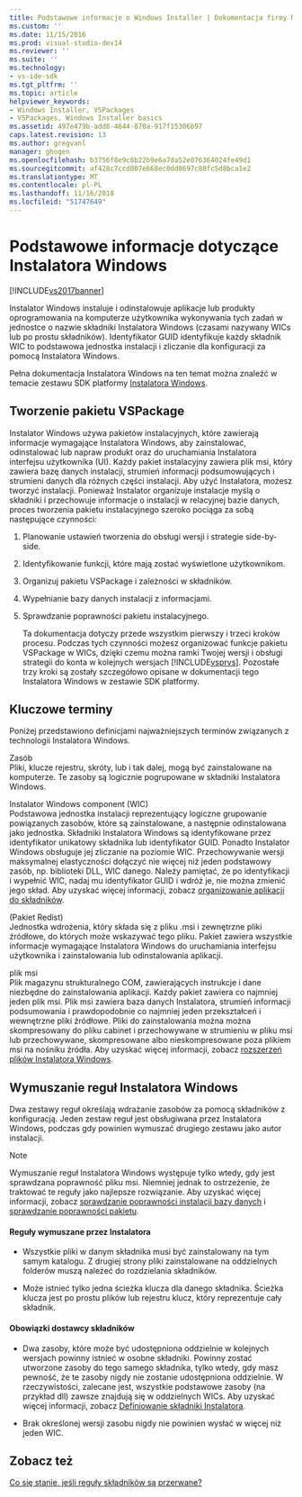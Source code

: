 ```yaml
---
title: Podstawowe informacje o Windows Installer | Dokumentacja firmy Microsoft
ms.custom: ''
ms.date: 11/15/2016
ms.prod: visual-studio-dev14
ms.reviewer: ''
ms.suite: ''
ms.technology:
- vs-ide-sdk
ms.tgt_pltfrm: ''
ms.topic: article
helpviewer_keywords:
- Windows Installer, VSPackages
- VSPackages, Windows Installer basics
ms.assetid: 497e479b-add8-4644-870a-917f15306b97
caps.latest.revision: 13
ms.author: gregvanl
manager: ghogen
ms.openlocfilehash: b3756f8e9c8b22b9e6a7da52e076364024fe49d1
ms.sourcegitcommit: af428c7ccd007e668ec0dd8697c88fc5d8bca1e2
ms.translationtype: MT
ms.contentlocale: pl-PL
ms.lasthandoff: 11/16/2018
ms.locfileid: "51747649"
---
```

# <a name="windows-installer-basics"></a>Podstawowe informacje dotyczące Instalatora Windows
[!INCLUDE[vs2017banner](../../includes/vs2017banner.md)]

Instalator Windows instaluje i odinstalowuje aplikacje lub produkty oprogramowania na komputerze użytkownika wykonywania tych zadań w jednostce o nazwie składniki Instalatora Windows (czasami nazywany WICs lub po prostu składników). Identyfikator GUID identyfikuje każdy składnik WIC to podstawowa jednostka instalacji i zliczanie dla konfiguracji za pomocą Instalatora Windows.  
  
 Pełna dokumentacja Instalatora Windows na ten temat można znaleźć w temacie zestawu SDK platformy [Instalatora Windows](http://msdn.microsoft.com/library/aa372866.aspx).  
  
## <a name="authoring-a-vspackage"></a>Tworzenie pakietu VSPackage  
 Instalator Windows używa pakietów instalacyjnych, które zawierają informacje wymagające Instalatora Windows, aby zainstalować, odinstalować lub napraw produkt oraz do uruchamiania Instalatora interfejsu użytkownika (UI). Każdy pakiet instalacyjny zawiera plik msi, który zawiera bazę danych instalacji, strumień informacji podsumowujących i strumieni danych dla różnych części instalacji. Aby użyć Instalatora, możesz tworzyć instalacji. Ponieważ Instalator organizuje instalacje myślą o składniki i przechowuje informacje o instalacji w relacyjnej bazie danych, proces tworzenia pakietu instalacyjnego szeroko pociąga za sobą następujące czynności:  
  
1. Planowanie ustawień tworzenia do obsługi wersji i strategie side-by-side.  
  
2. Identyfikowanie funkcji, które mają zostać wyświetlone użytkownikom.  
  
3. Organizuj pakietu VSPackage i zależności w składników.  
  
4. Wypełnianie bazy danych instalacji z informacjami.  
  
5. Sprawdzanie poprawności pakietu instalacyjnego.  
  
   Ta dokumentacja dotyczy przede wszystkim pierwszy i trzeci kroków procesu. Podczas tych czynności możesz organizować funkcje pakietu VSPackage w WICs, dzięki czemu można ramki Twojej wersji i obsługi strategii do konta w kolejnych wersjach [!INCLUDE[vsprvs](../../includes/vsprvs-md.md)]. Pozostałe trzy kroki są zostały szczegółowo opisane w dokumentacji tego Instalatora Windows w zestawie SDK platformy.  
  
## <a name="key-terms"></a>Kluczowe terminy  
 Poniżej przedstawiono definicjami najważniejszych terminów związanych z technologii Instalatora Windows.  
  
 Zasób  
 Pliki, klucze rejestru, skróty, lub i tak dalej, mogą być zainstalowane na komputerze. Te zasoby są logicznie pogrupowane w składniki Instalatora Windows.  
  
 Instalator Windows component (WIC)  
 Podstawowa jednostka instalacji reprezentujący logiczne grupowanie powiązanych zasobów, które są zainstalowane, a następnie odinstalowana jako jednostka. Składniki Instalatora Windows są identyfikowane przez identyfikator unikatowy składnika lub identyfikator GUID. Ponadto Instalator Windows obsługuje jej zliczanie na poziomie WIC. Przechowywanie wersji maksymalnej elastyczności dołączyć nie więcej niż jeden podstawowy zasób, np. biblioteki DLL, WIC danego. Należy pamiętać, że po identyfikacji i wypełnić WIC, nadaj mu identyfikator GUID i wdróż je, nie można zmienić jego skład. Aby uzyskać więcej informacji, zobacz [organizowanie aplikacji do składników](http://msdn.microsoft.com/library/aa370561.aspx).  
  
 (Pakiet Redist)  
 Jednostka wdrożenia, który składa się z pliku .msi i zewnętrzne pliki źródłowe, do których może wskazywać tego pliku. Pakiet zawiera wszystkie informacje wymagające Instalatora Windows do uruchamiania interfejsu użytkownika i zainstalowania lub odinstalowania aplikacji.  
  
 plik msi  
 Plik magazynu strukturalnego COM, zawierających instrukcje i dane niezbędne do zainstalowania aplikacji. Każdy pakiet zawiera co najmniej jeden plik msi. Plik msi zawiera baza danych Instalatora, strumień informacji podsumowania i prawdopodobnie co najmniej jeden przekształceń i wewnętrzne pliki źródłowe. Pliki do zainstalowania można można skompresowany do pliku cabinet i przechowywane w strumieniu w pliku msi lub przechowywane, skompresowane albo nieskompresowane poza plikiem msi na nośniku źródła. Aby uzyskać więcej informacji, zobacz [rozszerzeń plików Instalatora Windows](http://msdn.microsoft.com/library/aa372842\(VS.85\).aspx).  
  
## <a name="windows-installer-rules-enforcement"></a>Wymuszanie reguł Instalatora Windows  
 Dwa zestawy reguł określają wdrażanie zasobów za pomocą składników z konfiguracją. Jeden zestaw reguł jest obsługiwana przez Instalatora Windows, podczas gdy powinien wymuszać drugiego zestawu jako autor instalacji.  
  
> [!NOTE]
>  Wymuszanie reguł Instalatora Windows występuje tylko wtedy, gdy jest sprawdzana poprawność pliku msi. Niemniej jednak to ostrzeżenie, że traktować te reguły jako najlepsze rozwiązanie. Aby uzyskać więcej informacji, zobacz [sprawdzanie poprawności instalacji bazy danych](http://msdn.microsoft.com/library/aa372477\(VS.85\).aspx) i [sprawdzanie poprawności pakietu](http://msdn.microsoft.com/library/aa370569\(VS.85\).aspx).  
  
#### <a name="installer-enforced-rules"></a>Reguły wymuszane przez Instalatora  
  
-   Wszystkie pliki w danym składnika musi być zainstalowany na tym samym katalogu. Z drugiej strony pliki zainstalowane na oddzielnych folderów muszą należeć do rozdzielania składników.  
  
-   Może istnieć tylko jedna ścieżka klucza dla danego składnika. Ścieżka klucza jest po prostu plików lub rejestru klucz, który reprezentuje cały składnik.  
  
#### <a name="component-provider-responsibilities"></a>Obowiązki dostawcy składników  
  
-   Dwa zasoby, które może być udostępniona oddzielnie w kolejnych wersjach powinny istnieć w osobne składniki. Powinny zostać utworzone zasoby do tego samego składnika, tylko wtedy, gdy masz pewność, że te zasoby nigdy nie zostanie udostępniona oddzielnie. W rzeczywistości, zalecane jest, wszystkie podstawowe zasoby (na przykład dll) zawsze znajdują się w oddzielnych WICs. Aby uzyskać więcej informacji, zobacz [Definiowanie składniki Instalatora](http://msdn.microsoft.com/library/aa368269\(VS.85\).aspx).  
  
-   Brak określonej wersji zasobu nigdy nie powinien wysłać w więcej niż jeden WIC.  
  
## <a name="see-also"></a>Zobacz też  
 [Co się stanie, jeśli reguły składników są przerwane?](http://msdn.microsoft.com/library/aa372795\(VS.85\).aspx)

